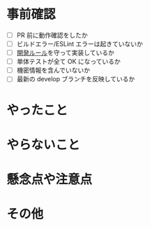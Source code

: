 # 事前確認

-   [ ] PR 前に動作確認をしたか
-   [ ] ビルドエラー/ESLint エラーは起きていないか
-   [ ] [開発ルール](https://daydule.atlassian.net/wiki/spaces/DAYDULE/pages/9765029)を守って実装しているか
-   [ ] 単体テストが全て OK になっているか
-   [ ] 機密情報を含んでいないか
-   [ ] 最新の develop ブランチを反映しているか

# やったこと

<!-- このプルリクエストでやったことを書く -->

# やらないこと

<!-- このプルリクエストでやってもおかしくないけどやらなかったことを書く -->

# 懸念点や注意点

<!-- このプルリクエストにおける懸念点や注意点を書く -->

# その他

<!-- このプルリクエストで上記の項目以外に伝えるべきことを書く -->
